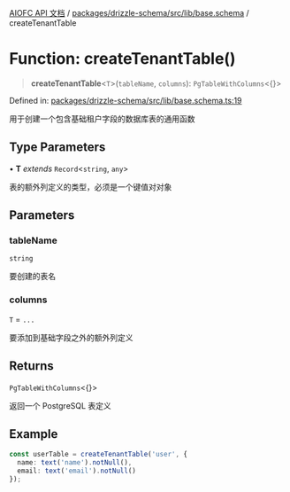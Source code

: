 [AIOFC API 文档](../../../../../../index.md) / [packages/drizzle-schema/src/lib/base.schema](../index.md) / createTenantTable

# Function: createTenantTable()

> **createTenantTable**\<`T`\>(`tableName`, `columns`): `PgTableWithColumns`\<\{\}\>

Defined in: [packages/drizzle-schema/src/lib/base.schema.ts:19](https://github.com/aiofc-nx/aiofc-nx-20250117/blob/67a7c164367a9389d2ffea309275a0822750a8a2/packages/drizzle-schema/src/lib/base.schema.ts#L19)

用于创建一个包含基础租户字段的数据库表的通用函数

## Type Parameters

• **T** *extends* `Record`\<`string`, `any`\>

表的额外列定义的类型，必须是一个键值对对象

## Parameters

### tableName

`string`

要创建的表名

### columns

`T` = `...`

要添加到基础字段之外的额外列定义

## Returns

`PgTableWithColumns`\<\{\}\>

返回一个 PostgreSQL 表定义

## Example

```typescript
const userTable = createTenantTable('user', {
  name: text('name').notNull(),
  email: text('email').notNull()
});
```
